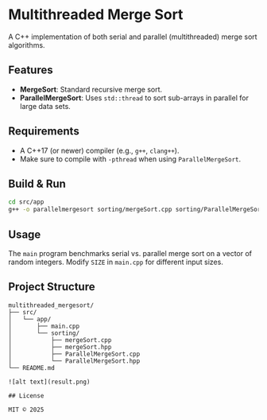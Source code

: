 # Multithreaded Merge Sort

A C++ implementation of both serial and parallel (multithreaded) merge sort algorithms.

## Features

- **MergeSort**: Standard recursive merge sort.
- **ParallelMergeSort**: Uses `std::thread` to sort sub-arrays in parallel for large data sets.

## Requirements

- A C++17 (or newer) compiler (e.g., `g++`, `clang++`).
- Make sure to compile with `-pthread` when using `ParallelMergeSort`.

## Build & Run

```bash
cd src/app
g++ -o parallelmergesort sorting/mergeSort.cpp sorting/ParallelMergeSort.cpp -pthread
```

## Usage

The `main` program benchmarks serial vs. parallel merge sort on a vector of random integers. Modify `SIZE` in `main.cpp` for different input sizes.

## Project Structure

```
multithreaded_mergesort/
├── src/
│   └── app/
│       ├── main.cpp
│       └── sorting/
│           ├── mergeSort.cpp
│           ├── mergeSort.hpp
│           ├── ParallelMergeSort.cpp
│           └── ParallelMergeSort.hpp
└── README.md
```

```Result
![alt text](result.png)

## License

MIT © 2025
